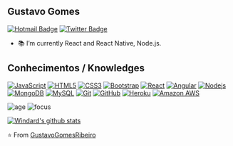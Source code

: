 ## Gustavo Gomes
[![Hotmail Badge](https://img.shields.io/badge/-Hotmail-0078D4?style=flat-square&logo=microsoft-outlook&logoColor=white&link=mailto:gustavo_roox@hotmail.com)](mailto:gustavo_roox@hotmail.com)
[![Twitter Badge](https://img.shields.io/badge/-Twitter-1da1f2?style=flat-square&labelColor=1da1f2&logo=twitter&logoColor=white&link=https://twitter.com/_Guhsje)](https://twitter.com/_Guhsje)


<!--Hi, I'm Gustavo Gomes, a Electronics student passionated about development and entrepreneurship.-->

- :books: I’m currently React and React Native, Node.js.
<!--
- :computer: Techs:   <img height="20" src="https://raw.githubusercontent.com/github/explore/80688e429a7d4ef2fca1e82350fe8e3517d3494d/topics/react/react.png">  <img height="20" src="https://raw.githubusercontent.com/github/explore/80688e429a7d4ef2fca1e82350fe8e3517d3494d/topics/javascript/javascript.png"><img height="20" src="https://raw.githubusercontent.com/github/explore/80688e429a7d4ef2fca1e82350fe8e3517d3494d/topics/nodejs/nodejs.png"><img height="20" src="https://raw.githubusercontent.com/github/explore/80688e429a7d4ef2fca1e82350fe8e3517d3494d/topics/arduino/arduino.png">
- :pushpin: Interests: UX, UI Design, Video Editing, Motion Graphics.-->

## Conhecimentos / Knowledges

[![JavaScript](https://img.shields.io/badge/-JavaScript-black?style=flat-square&logo=javascript&link=https://github.com/GustavoGomesRibeiro/)](https://github.com/GustavoGomesRibeiro/)
[![HTML5](https://img.shields.io/badge/-HTML5-E34F26?style=flat-square&logo=html5&logoColor=white&link=https://github.com/GustavoGomesRibeiro/)](https://github.com/GustavoGomesRibeiro/)
[![CSS3](https://img.shields.io/badge/-CSS3-1572B6?style=flat-square&logo=css3&link=https://github.com/GustavoGomesRibeiro/)](https://github.com/GustavoGomesRibeiro/)
[![Bootstrap](https://img.shields.io/badge/-Bootstrap-563D7C?style=flat-square&logo=bootstrap&link=https://github.com/GustavoGomesRibeiro/)](https://github.com/GustavoGomesRibeiro/)
[![React](https://img.shields.io/badge/-React-black?style=flat-square&logo=react&link=https://github.com/GustavoGomesRibeiro/)](https://github.com/GustavoGomesRibeiro/)
[![Angular](https://img.shields.io/badge/-Angular-DD0031?style=flat-square&logo=angular&link=https://github.com/GustavoGomesRibeiro/)](https://github.com/GustavoGomesRibeiro/)
[![Nodejs](https://img.shields.io/badge/-Nodejs-black?style=flat-square&logo=Node.js&link=https://github.com/GustavoGomesRibeiro/)](https://github.com/GustavoGomesRibeiro/)
[![MongoDB](https://img.shields.io/badge/-MongoDB-black?style=flat-square&logo=mongodb&link=https://github.com/GustavoGomesRibeiro/)](https://github.com/GustavoGomesRibeiro/)
[![MySQL](https://img.shields.io/badge/-MySQL-black?style=flat-square&logo=mysql&logoColor=white&link=https://github.com/GustavoGomesRibeiro/)](https://github.com/GustavoGomesRibeiro/)
[![Git](https://img.shields.io/badge/-Git-black?style=flat-square&logo=git&link=https://github.com/GustavoGomesRibeiro/)](https://github.com/GustavoGomesRibeiro/)
[![GitHub](https://img.shields.io/badge/-GitHub-181717?style=flat-square&logo=github&link=https://github.com/GustavoGomesRibeiro/)](https://github.com/GustavoGomesRibeiro/)
[![Heroku](https://img.shields.io/badge/-Heroku-430098?style=flat-square&logo=heroku&link=https://github.com/GustavoGomesRibeiro/)](https://github.com/GustavoGomesRibeiro/)
[![Amazon AWS](https://img.shields.io/badge/Amazon%20AWS-232F3E?style=flat-square&logo=amazon-aws&link=https://github.com/GustavoGomesRibeiro/)](https://github.com/GustavoGomesRibeiro/)


![age](https://img.shields.io/badge/age-21-blue)
![focus](https://img.shields.io/badge/focus-frontend-brightgreen)

[![Windard's github stats](https://github-readme-stats.vercel.app/api?username=windard&show_icons=true)](https://github.com/GustavoGomesRibeiro)

⭐️ From [GustavoGomesRibeiro](https://github.com/GustavoGomesRibeiro)

